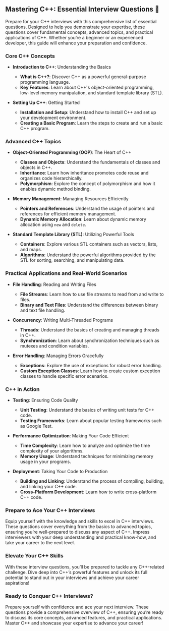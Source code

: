 ## Mastering C++: Essential Interview Questions 🚀

Prepare for your C++ interviews with this comprehensive list of essential questions. Designed to help you demonstrate your expertise, these questions cover fundamental concepts, advanced topics, and practical applications of C++. Whether you’re a beginner or an experienced developer, this guide will enhance your preparation and confidence.

### Core C++ Concepts

- **Introduction to C++**: Understanding the Basics
  - **What is C++?**: Discover C++ as a powerful general-purpose programming language.
  - **Key Features**: Learn about C++'s object-oriented programming, low-level memory manipulation, and standard template library (STL).

- **Setting Up C++**: Getting Started
  - **Installation and Setup**: Understand how to install C++ and set up your development environment.
  - **Creating a Basic Program**: Learn the steps to create and run a basic C++ program.

### Advanced C++ Topics

- **Object-Oriented Programming (OOP)**: The Heart of C++
  - **Classes and Objects**: Understand the fundamentals of classes and objects in C++.
  - **Inheritance**: Learn how inheritance promotes code reuse and organizes code hierarchically.
  - **Polymorphism**: Explore the concept of polymorphism and how it enables dynamic method binding.

- **Memory Management**: Managing Resources Efficiently
  - **Pointers and References**: Understand the usage of pointers and references for efficient memory management.
  - **Dynamic Memory Allocation**: Learn about dynamic memory allocation using `new` and `delete`.

- **Standard Template Library (STL)**: Utilizing Powerful Tools
  - **Containers**: Explore various STL containers such as vectors, lists, and maps.
  - **Algorithms**: Understand the powerful algorithms provided by the STL for sorting, searching, and manipulating data.

### Practical Applications and Real-World Scenarios

- **File Handling**: Reading and Writing Files
  - **File Streams**: Learn how to use file streams to read from and write to files.
  - **Binary and Text Files**: Understand the differences between binary and text file handling.

- **Concurrency**: Writing Multi-Threaded Programs
  - **Threads**: Understand the basics of creating and managing threads in C++.
  - **Synchronization**: Learn about synchronization techniques such as mutexes and condition variables.

- **Error Handling**: Managing Errors Gracefully
  - **Exceptions**: Explore the use of exceptions for robust error handling.
  - **Custom Exception Classes**: Learn how to create custom exception classes to handle specific error scenarios.

### C++ in Action

- **Testing**: Ensuring Code Quality
  - **Unit Testing**: Understand the basics of writing unit tests for C++ code.
  - **Testing Frameworks**: Learn about popular testing frameworks such as Google Test.

- **Performance Optimization**: Making Your Code Efficient
  - **Time Complexity**: Learn how to analyze and optimize the time complexity of your algorithms.
  - **Memory Usage**: Understand techniques for minimizing memory usage in your programs.

- **Deployment**: Taking Your Code to Production
  - **Building and Linking**: Understand the process of compiling, building, and linking your C++ code.
  - **Cross-Platform Development**: Learn how to write cross-platform C++ code.

### Prepare to Ace Your C++ Interviews

Equip yourself with the knowledge and skills to excel in C++ interviews. These questions cover everything from the basics to advanced topics, ensuring you’re well-prepared to discuss any aspect of C++. Impress interviewers with your deep understanding and practical know-how, and take your career to the next level.

### Elevate Your C++ Skills

With these interview questions, you’ll be prepared to tackle any C++-related challenge. Dive deep into C++’s powerful features and unlock its full potential to stand out in your interviews and achieve your career aspirations!

### Ready to Conquer C++ Interviews?

Prepare yourself with confidence and ace your next interview. These questions provide a comprehensive overview of C++, ensuring you’re ready to discuss its core concepts, advanced features, and practical applications. Master C++ and showcase your expertise to advance your career!
